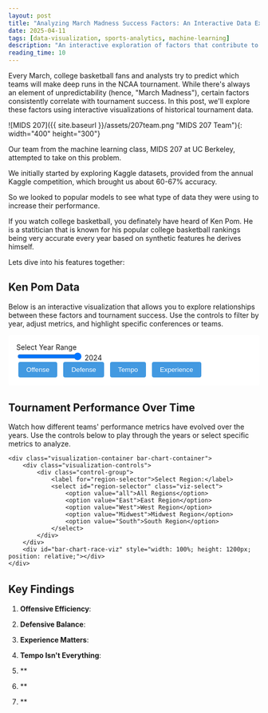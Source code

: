 ```yaml
---
layout: post
title: "Analyzing March Madness Success Factors: An Interactive Data Exploration"
date: 2025-04-11
tags: [data-visualization, sports-analytics, machine-learning]
description: "An interactive exploration of factors that contribute to success in the NCAA March Madness tournament, using historical data and advanced analytics."
reading_time: 10
---
```


Every March, college basketball fans and analysts try to predict which teams will make deep runs in the NCAA tournament. While there's always an element of unpredictability (hence, "March Madness"), certain factors consistently correlate with tournament success. In this post, we'll explore these factors using interactive visualizations of historical tournament data.

![MIDS 207]({{ site.baseurl }}/assets/207team.png "MIDS 207 Team"){: width="400" height="300"}

Our team from the machine learning class, MIDS 207 at UC Berkeley, attempted to take on this problem. 

We initially started by exploring Kaggle datasets, provided from the annual Kaggle competition, which brought us about 60-67% accuracy. 

So we looked to popular models to see what type of data they were using to increase their performance.

If you watch college basketball, you definately have heard of Ken Pom. He is a statitician that is known for his popular college basketball rankings being very accurate every year based on synthetic features he derives himself.

Lets dive into his features together:

## Ken Pom Data

Below is an interactive visualization that allows you to explore relationships between these factors and tournament success. Use the controls to filter by year, adjust metrics, and highlight specific conferences or teams.

<div class="visualization-container">
    <div class="visualization-controls">
        <div class="viz-slider">
            <label for="year-slider">Select Year Range</label>
            <div class="slider-container">
                <input type="range" id="year-slider" min="2002" max="2024" value="2024">
                <span id="year-display">2024</span>
            </div>
        </div>
        <div class="metric-toggles">
            <button class="viz-button active" data-metric="offensive">Offense</button>
            <button class="viz-button" data-metric="defensive">Defense</button>
            <button class="viz-button" data-metric="tempo">Tempo</button>
            <button class="viz-button" data-metric="experience">Experience</button>
        </div>
    </div>
    <div id="success-factors-viz"></div>
</div>

<!-- Bar Chart Race Visualization -->
<div class="visualization-section">
    <h2>Tournament Performance Over Time</h2>
    <p>Watch how different teams' performance metrics have evolved over the years. Use the controls below to play through the years or select specific metrics to analyze.</p>
    
    <div class="visualization-container bar-chart-container">
        <div class="visualization-controls">
            <div class="control-group">
                <label for="region-selector">Select Region:</label>
                <select id="region-selector" class="viz-select">
                    <option value="all">All Regions</option>
                    <option value="East">East Region</option>
                    <option value="West">West Region</option>
                    <option value="Midwest">Midwest Region</option>
                    <option value="South">South Region</option>
                </select>
            </div>
        </div>
        <div id="bar-chart-race-viz" style="width: 100%; height: 1200px; position: relative;"></div>
    </div>
</div>

<style>
/* Essential styles for the bar chart race */
.visualization-section {
    margin: 2rem 0;
    width: 100%;
    max-width: 1200px;
    margin-left: auto;
    margin-right: auto;
}

.bar-chart-container {
    background: var(--background-color, white);
    border-radius: 8px;
    padding: 1.5rem;
    box-shadow: 0 2px 4px rgba(0, 0, 0, 0.1);
    width: 100%;
    overflow: hidden;
    min-height: 1200px;
}

.tournament-chart {
    background: var(--background-color, white);
    width: 100%;
    height: 100%;
}

.chart-title {
    font-size: 16px;
    font-weight: bold;
}

.chart-subtitle {
    font-size: 14px;
}

.bar {
    transition: width 0.5s ease;
}

.bar-label {
    font-size: 12px;
    fill: var(--text-color, black);
}

.seed-label {
    fill: var(--text-color, black);
}

.axis-label {
    font-size: 12px;
    fill: var(--text-color, black);
}

.x-axis text {
    fill: var(--text-color, black);
}

.x-axis line,
.x-axis path {
    stroke: var(--text-color, black);
}

/* Control styles */
.visualization-controls {
    margin-bottom: 1rem;
    padding: 1rem;
    background: var(--background-color, white);
    border-radius: 4px;
}

.control-group {
    margin-bottom: 0.5rem;
}

.viz-button {
    padding: 0.5rem 1rem;
    margin: 0 0.25rem;
    border: none;
    border-radius: 4px;
    background: var(--accent-color, #4299e1);
    color: white;
    cursor: pointer;
}

.viz-button:hover {
    opacity: 0.9;
}

.viz-select {
    padding: 0.5rem;
    border-radius: 4px;
    border: 1px solid var(--border-color, #e2e8f0);
    background-color: white;
    min-width: 200px;
}

.year-display {
    font-size: 14px;
    margin-bottom: 0.5rem;
}
</style>

<script>
// Load D3.js first
const d3Script = document.createElement('script');
d3Script.src = "https://d3js.org/d3.v7.min.js";
d3Script.onload = function() {
    console.log("D3.js loaded successfully");
    
    // Create a global namespace for shared data and functions
    if (!window.marchMadness) {
        window.marchMadness = {
            state: {
                data: null,
                classificationData: null,
                selectedYear: 2024,
                initialized: false
            }
        };
    }

    // Only set up initialization if not already done
    if (!window.marchMadness.initialized) {
        window.marchMadness.initialized = true;
        
        // Load visualization scripts
        const mainScript = document.createElement('script');
        mainScript.src = "{{ '/assets/js/visualizations/march-madness.js' | relative_url }}";
        
        const barChartScript = document.createElement('script');
        barChartScript.src = "{{ '/assets/js/visualizations/d3-tournament-bar-chart-race.js' | relative_url }}";
        
        // Track loaded state
        let mainScriptLoaded = false;
        let barChartScriptLoaded = false;
        let dataLoaded = false;
        
        function checkInitialization() {
            if (mainScriptLoaded && barChartScriptLoaded && dataLoaded) {
                console.log("All dependencies loaded, initializing visualizations");
                if (window.marchMadness.tournamentBarChartRace && 
                    typeof window.marchMadness.tournamentBarChartRace.init === 'function') {
                    console.log("Initializing bar chart race");
                    window.marchMadness.tournamentBarChartRace.init();
                }
            }
        }
        
        mainScript.onload = function() {
            console.log("Main visualization script loaded");
            mainScriptLoaded = true;
            
            // Set up callback for when data is ready
            if (!window.marchMadness.onDataReady) {
                window.marchMadness.onDataReady = function() {
                    console.log("Data loaded");
                    dataLoaded = true;
                    checkInitialization();
                };
            }
        };
        
        barChartScript.onload = function() {
            console.log("Bar chart race script loaded");
            barChartScriptLoaded = true;
            checkInitialization();
        };
        
        // Only append scripts if they haven't been added yet
        if (!document.querySelector('script[src*="march-madness.js"]')) {
            document.body.appendChild(mainScript);
        }
        if (!document.querySelector('script[src*="d3-tournament-bar-chart-race.js"]')) {
            document.body.appendChild(barChartScript);
        }
    }
};
document.head.appendChild(d3Script);
</script>

## Key Findings

1. **Offensive Efficiency**: 

2. **Defensive Balance**: 

3. **Experience Matters**: 

4. **Tempo Isn't Everything**: 

5. **

6. **

7. **
